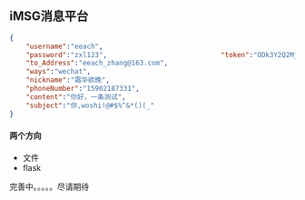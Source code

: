 ## iMSG消息平台

```json
{
	"username":"eeach",
	"password":"zxl123",	     					"token":"ODk3Y2Q2MjYwYWRiN2JhZTMyZWY4YWEyZGY2ZGNlMDk6MTUwMTgxNzI0Ni4wMjkxMjU3OmVlYWNoOjk3MjA1NzllNTljZmMyNjY4ZTgxMTc2NDllYWM5ZjU5YWZiYzM5ODU=",
	"to_Address":"eeach_zhang@163.com",
	"ways":"wechat",
	"nickname":"霜华欲晚",
	"phoneNumber":"15902187331",
	"content":"你好，一条测试",
	"subject":"你,woshi!@#$%^&*()(_"
}
```









#### 两个方向

- 文件
- flask



完善中。。。。。尽请期待